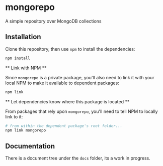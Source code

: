 # mongorepo

A simple repository over MongoDB collections

## Installation

Clone this repository, then use `npm` to install the dependencies:

```bash
npm install
```

** Link with NPM **

Since `mongorepo` is a private package, you'll also need to link it with your local NPM to make it available to dependent packages:

```bash
npm link
```

** Let dependencies know where this package is located **

From packages that rely upon `mongorepo`, you'll need to tell NPM to locally link to it:

```bash
# from within the dependent package's root folder...
npm link mongorepo
```

## Documentation

There is a document tree under the `docs` folder, its a work in progress.

